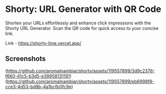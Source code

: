 # Shorty: URL Generator with QR Code


Shorten your URLs effortlessly and enhance click impressions with the Shorty URL Generator. Scan the QR code for quick access to your concise link.

Link - https://shorty-lime.vercel.app/

## Screenshots

(https://github.com/aromalnambiar/shorty/assets/119557899/3d9c2376-f660-41c5-b3d5-e39958131191)
(https://github.com/aromalnambiar/shorty/assets/119557899/eb6998f8-cce3-4d53-bd8b-4a1bcfb0fc9e)

